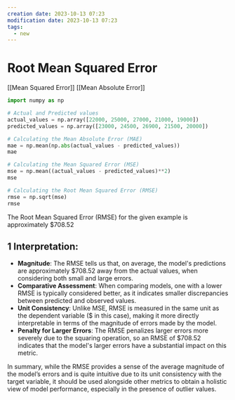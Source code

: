 ```yaml
---
creation date: 2023-10-13 07:23
modification date: 2023-10-13 07:23
tags: 
  - new
---
```


# Root Mean Squared Error

[[Mean Squared Error]] [[Mean Absolute Error]]


```python
import numpy as np

# Actual and Predicted values
actual_values = np.array([22000, 25000, 27000, 21000, 19000])
predicted_values = np.array([23000, 24500, 26900, 21500, 20000])

# Calculating the Mean Absolute Error (MAE)
mae = np.mean(np.abs(actual_values - predicted_values))
mae

# Calculating the Mean Squared Error (MSE)
mse = np.mean((actual_values - predicted_values)**2)
mse

# Calculating the Root Mean Squared Error (RMSE)
rmse = np.sqrt(mse)
rmse
```

The Root Mean Squared Error (RMSE) for the given example is approximately $708.52

## 1 Interpretation:

- **Magnitude**: The RMSE tells us that, on average, the model's predictions are approximately $708.52 away from the actual values, when considering both small and large errors.
- **Comparative Assessment**: When comparing models, one with a lower RMSE is typically considered better, as it indicates smaller discrepancies between predicted and observed values.
- **Unit Consistency**: Unlike MSE, RMSE is measured in the same unit as the dependent variable ($ in this case), making it more directly interpretable in terms of the magnitude of errors made by the model.
- **Penalty for Larger Errors**: The RMSE penalizes larger errors more severely due to the squaring operation, so an RMSE of $708.52 indicates that the model's larger errors have a substantial impact on this metric.

In summary, while the RMSE provides a sense of the average magnitude of the model’s errors and is quite intuitive due to its unit consistency with the target variable, it should be used alongside other metrics to obtain a holistic view of model performance, especially in the presence of outlier values.
